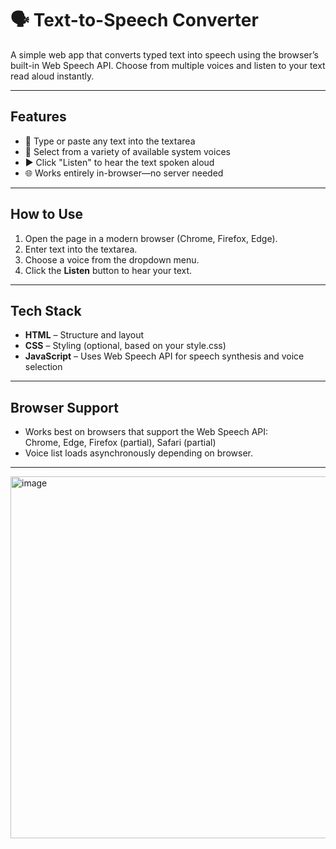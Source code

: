 # 🗣️ Text-to-Speech Converter

A simple web app that converts typed text into speech using the browser’s built-in Web Speech API. Choose from multiple voices and listen to your text read aloud instantly.

---

## Features

- 📝 Type or paste any text into the textarea  
- 🎤 Select from a variety of available system voices  
- ▶️ Click "Listen" to hear the text spoken aloud  
- 🌐 Works entirely in-browser—no server needed  

---

## How to Use

1. Open the page in a modern browser (Chrome, Firefox, Edge).  
2. Enter text into the textarea.  
3. Choose a voice from the dropdown menu.  
4. Click the **Listen** button to hear your text.

---

## Tech Stack

- **HTML** – Structure and layout  
- **CSS** – Styling (optional, based on your style.css)  
- **JavaScript** – Uses Web Speech API for speech synthesis and voice selection  

---

## Browser Support

- Works best on browsers that support the Web Speech API:  
  Chrome, Edge, Firefox (partial), Safari (partial)  
- Voice list loads asynchronously depending on browser.

---
<img width="861" height="579" alt="image" src="https://github.com/user-attachments/assets/39822556-f44e-4813-8ed5-248fdd776ea2" />
